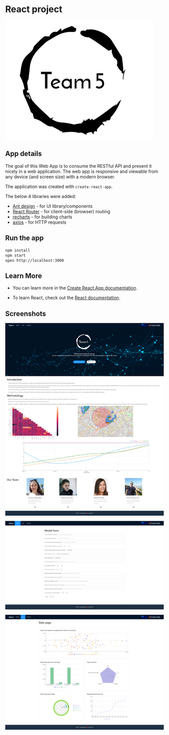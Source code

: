 # React project

![Logo](logo.png)

## App details

The goal of this Web App is to consume the RESTful API and present it nicely in a web application. The web app is responsive and viewable from any device (and screen size) with a modern browser. 

The application was created with `create-react-app`. 

The below 4 libraries were added:

- [Ant design](https://ant.design/) - for UI library/components
- [React Router](https://reactrouter.com/web/guides/quick-start) - for client-side (browser) routing
- [recharts](https://recharts.org/) - for building charts
- [axios](https://github.com/axios/axios) - for HTTP requests

## Run the app

```
npm install
npm start
open http://localhost:3000
```

## Learn More

- You can learn more in the [Create React App documentation](https://facebook.github.io/create-react-app/docs/getting-started).

- To learn React, check out the [React documentation](https://reactjs.org/).

## Screenshots

![Home](home.png)

![Form](form.png)

![Recharts](recharts.png)
